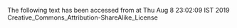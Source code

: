 The following text has been accessed from at Thu Aug 8 23:02:09 IST 2019
Creative_Commons_Attribution-ShareAlike_License
